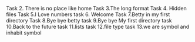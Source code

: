 Task 2. There is no place like home
Task 3.The long format
Task 4. Hidden files
Task 5.I Love numbers
task 6. Welcome
Task 7.Betty in my first directory
Task 8.Bye bye betty
task 9.Bye bye My first directory
task 10.Back to the future
task 11.lists
task 12.file type
task 13.we are symbol and inhabit symbol
